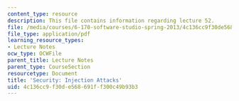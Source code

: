 ```yaml
---
content_type: resource
description: This file contains information regarding lecture 52.
file: /media/courses/6-170-software-studio-spring-2013/4c136cc9f30de568691ff300c49b93b3_MIT6_170S13_52-sec-inj.pdf
file_type: application/pdf
learning_resource_types:
- Lecture Notes
ocw_type: OCWFile
parent_title: Lecture Notes
parent_type: CourseSection
resourcetype: Document
title: 'Security: Injection Attacks'
uid: 4c136cc9-f30d-e568-691f-f300c49b93b3
---
```

